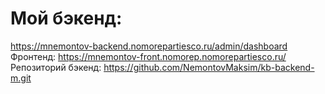 # Мой бэкенд:
https://mnemontov-backend.nomorepartiesco.ru/admin/dashboard
Фронтенд:
https://mnemontov-front.nomorep.nomorepartiesco.ru/
Репозиторий бэкенд:
https://github.com/NemontovMaksim/kb-backend-m.git
